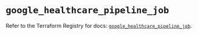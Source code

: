 # `google_healthcare_pipeline_job`

Refer to the Terraform Registry for docs: [`google_healthcare_pipeline_job`](https://registry.terraform.io/providers/hashicorp/google/6.45.0/docs/resources/healthcare_pipeline_job).
